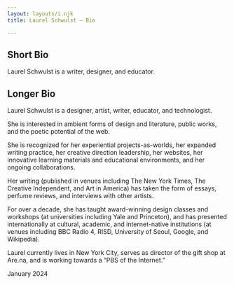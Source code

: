 ```yaml
---
layout: layouts/i.njk
title: Laurel Schwulst — Bio

---
```


<div class="grid">
    <div class="grid-item double">
        <h2>Short Bio</h2>
        Laurel Schwulst is a writer, designer, and educator.
    </div>
    <div class="grid-item double-second">
        <h2>Longer Bio</h2>
        Laurel Schwulst is a designer, artist, writer, educator, and technologist.

She is interested in ambient forms of design and literature, public works, and the poetic potential of the web.

She is recognized for her experiential projects-as-worlds, her expanded writing practice, her creative direction leadership, her websites, her innovative learning materials and educational environments, and her ongoing collaborations.

Her writing (published in venues including The New York Times, The Creative Independent, and Art in America) has taken the form of essays, perfume reviews, and interviews with other artists.

For over a decade, she has taught award-winning design classes and workshops (at universities including Yale and Princeton), and has presented internationally at cultural, academic, and internet-native institutions (at venues including BBC Radio 4, RISD, University of Seoul, Google, and Wikipedia).

Laurel currently lives in New York City, serves as director of the gift shop at Are.na, and is working towards a “PBS of the Internet.”
<div class="gray">January 2024</div>
    </div>

</div>